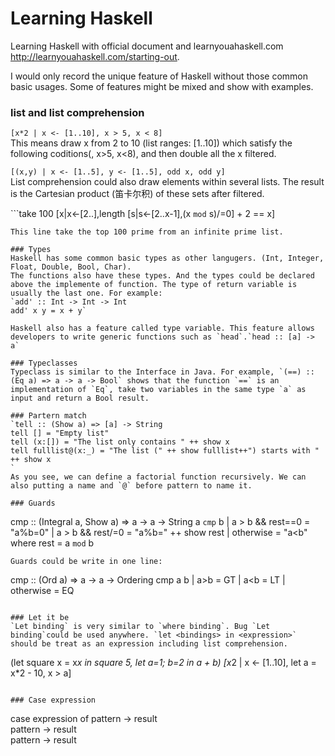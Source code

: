# Learning Haskell

Learning Haskell with official document and learnyouahaskell.com <http://learnyouahaskell.com/starting-out>.  

I would only record the unique feature of Haskell without those common basic usages. Some of features might be mixed and show with examples.  

### list and list comprehension

`[x*2 | x <- [1..10], x > 5, x < 8]`  
This means draw x from 2 to 10 (list ranges: [1..10]) which satisfy the following coditions(, x>5, x<8), and then double all the x filtered.  

`[(x,y) | x <- [1..5], y <- [1..5], odd x, odd y]`  
List comprehension could also draw elements within several lists. The result is the Cartesian product (笛卡尔积) of these sets after filtered.  
 
```take 100 [x|x<-[2..],length [s|s<-[2..x-1],(x `mod` s)/=0] + 2 == x]
```  
This line take the top 100 prime from an infinite prime list.

### Types
Haskell has some common basic types as other langugers. (Int, Integer, Float, Double, Bool, Char).  
The functions also have these types. And the types could be declared above the implemente of function. The type of return variable is usually the last one. For example:    
`add' :: Int -> Int -> Int
add' x y = x + y`  

Haskell also has a feature called type variable. This feature allows developers to write generic functions such as `head`.`head :: [a] -> a`

### Typeclasses
Typeclass is similar to the Interface in Java. For example, `(==) :: (Eq a) => a -> a -> Bool` shows that the function `==` is an implementation of `Eq`, take two variables in the same type `a` as input and return a Bool result.  

### Partern match
`tell :: (Show a) => [a] -> String
tell [] = "Empty list"
tell (x:[]) = "The list only contains " ++ show x
tell fulllist@(x:_) = "The list (" ++ show fulllist++") starts with " ++ show x
`
As you see, we can define a factorial function recursively. We can also putting a name and `@` before pattern to name it.  

### Guards
```
cmp :: (Integral a, Show a) => a -> a -> String
a `cmp` b
	| a > b && rest==0 = "a%b=0"
	| a > b	&& rest/=0 = "a%b=" ++ show rest
	| otherwise	= "a<b"
	where rest = a `mod` b
```
Guards could be write in one line:
```
cmp :: (Ord a) => a -> a -> Ordering
cmp a b | a>b = GT | a<b = LT | otherwise = EQ
```

### Let it be
`Let binding` is very similar to `where binding`. Bug `Let binding`could be used anywhere. `let <bindings> in <expression>` should be treat as an expression including list comprehension.
```
(let square x = x*x in square 5, let a=1; b=2 in a + b)
[x*2 | x <- [1..10], let a = x*2 - 10, x > a]
```

### Case expression
```
case expression of pattern -> result  
                   pattern -> result  
				   pattern -> result 
```



